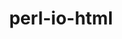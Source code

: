 ---
title: "perl-io-html"
layout: cache
categories: [package, develop]
meta: {"versions": ["1.004"], "compilers": ["gcc@=11.4.0"], "oss": ["ubuntu22.04"], "platforms": ["linux"], "targets": ["x86_64_v3"], "stacks": ["e4s", "root"], "num_specs": 4, "num_specs_by_stack": {"root": 4, "e4s": 4}}
spec_details: [{"hash": "6odxnlcorawj4owduseruqxr4iukdbhl", "compiler": "gcc@=11.4.0", "versions": ["1.004"], "os": "ubuntu22.04", "platform": "linux", "target": "x86_64_v3", "variants": ["build_system=perl"], "stacks": ["root", "e4s"], "size": "-", "tarball": "https://binaries.spack.io/develop/build_cache/linux-ubuntu22.04-x86_64_v3/gcc-11.4.0/perl-io-html-1.004/linux-ubuntu22.04-x86_64_v3-gcc-11.4.0-perl-io-html-1.004-6odxnlcorawj4owduseruqxr4iukdbhl.spack"}, {"hash": "q4enctcvmve6yt2o4blrqw52ypskf4p2", "compiler": "gcc@=11.4.0", "versions": ["1.004"], "os": "ubuntu22.04", "platform": "linux", "target": "x86_64_v3", "variants": ["build_system=perl"], "stacks": ["root", "e4s"], "size": "-", "tarball": "https://binaries.spack.io/develop/build_cache/linux-ubuntu22.04-x86_64_v3/gcc-11.4.0/perl-io-html-1.004/linux-ubuntu22.04-x86_64_v3-gcc-11.4.0-perl-io-html-1.004-q4enctcvmve6yt2o4blrqw52ypskf4p2.spack"}, {"hash": "xe7ykloinov5eclcula77hasnj5iv664", "compiler": "gcc@=11.4.0", "versions": ["1.004"], "os": "ubuntu22.04", "platform": "linux", "target": "x86_64_v3", "variants": ["build_system=perl"], "stacks": ["root", "e4s"], "size": "-", "tarball": "https://binaries.spack.io/develop/build_cache/linux-ubuntu22.04-x86_64_v3/gcc-11.4.0/perl-io-html-1.004/linux-ubuntu22.04-x86_64_v3-gcc-11.4.0-perl-io-html-1.004-xe7ykloinov5eclcula77hasnj5iv664.spack"}, {"hash": "pwgrlfxkwiqbkevlifutcoesmzfswq6s", "compiler": "gcc@=11.4.0", "versions": ["1.004"], "os": "ubuntu22.04", "platform": "linux", "target": "x86_64_v3", "variants": ["build_system=perl"], "stacks": ["root", "e4s"], "size": "-", "tarball": "https://binaries.spack.io/develop/build_cache/linux-ubuntu22.04-x86_64_v3/gcc-11.4.0/perl-io-html-1.004/linux-ubuntu22.04-x86_64_v3-gcc-11.4.0-perl-io-html-1.004-pwgrlfxkwiqbkevlifutcoesmzfswq6s.spack"}]
---